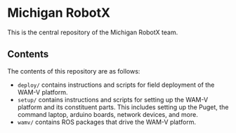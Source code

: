 # Michigan RobotX
This is the central repository of the Michigan RobotX team.

## Contents
The contents of this repository are as follows:
* `deploy/` contains instructions and scripts for field deployment of the WAM-V platform.
* `setup/` contains instructions and scripts for setting up the WAM-V platform and its constituent parts. This includes setting up the Puget, the command laptop, arduino boards, network devices, and more.
* `wamv/` contains ROS packages that drive the WAM-V platform.
